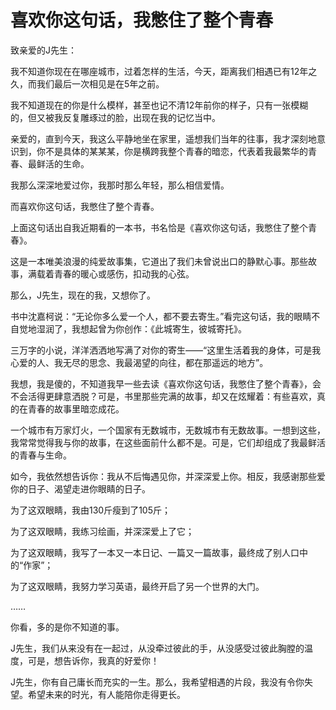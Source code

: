 # 喜欢你这句话，我憋住了整个青春

致亲爱的J先生： 

我不知道你现在在哪座城市，过着怎样的生活，今天，距离我们相遇已有12年之久，而我们最后一次相见是在5年之前。 

我不知道现在的你是什么模样，甚至也记不清12年前你的样子，只有一张模糊的，但又被我反复雕琢过的脸，出现在我的记忆当中。 

亲爱的，直到今天，我这么平静地坐在家里，遥想我们当年的往事，我才深刻地意识到，你不是具体的某某某，你是横跨我整个青春的暗恋，代表着我最繁华的青春、最鲜活的生命。 

我那么深深地爱过你，我那时那么年轻，那么相信爱情。 

而喜欢你这句话，我憋住了整个青春。 

上面这句话出自我近期看的一本书，书名恰是《喜欢你这句话，我憋住了整个青春》。 

这是一本唯美浪漫的纯爱故事集，它道出了我们未曾说出口的静默心事。那些故事，满载着青春的暖心或感伤，扣动我的心弦。 

那么，J先生，现在的我，又想你了。 

书中沈嘉柯说：“无论你多么爱一个人，都不要去寄生。”看完这句话，我的眼睛不自觉地湿润了，我想起曾为你创作：《此城寄生，彼城寄托》。 

三万字的小说，洋洋洒洒地写满了对你的寄生——“这里生活着我的身体，可是我心爱的人、我无尽的思念、我最渴望的向往，都在那遥远的地方”。 

我想，我是傻的，不知道我早一些去读《喜欢你这句话，我憋住了整个青春》，会不会活得更肆意洒脱？可是，书里那些完满的故事，却又在炫耀着：有些喜欢，真的在青春的故事里暗恋成花。 

一个城市有万家灯火，一个国家有无数城市，无数城市有无数故事。一想到这些，我常常觉得我与你的故事，在这些面前什么都不是。可是，它们却组成了我最鲜活的青春与生命。 

如今，我依然想告诉你：我从不后悔遇见你，并深深爱上你。相反，我感谢那些爱你的日子、渴望走进你眼睛的日子。 

为了这双眼睛，我由130斤瘦到了105斤； 

为了这双眼睛，我练习绘画，并深深爱上了它； 

为了这双眼睛，我写了一本又一本日记、一篇又一篇故事，最终成了别人口中的“作家”； 

为了这双眼睛，我努力学习英语，最终开启了另一个世界的大门。 

…… 

你看，多的是你不知道的事。 

J先生，我们从来没有在一起过，从没牵过彼此的手，从没感受过彼此胸膛的温度，可是，想告诉你，我真的好爱你！ 

J先生，你有自己庸长而充实的一生。那么，我希望相遇的片段，我没有令你失望。希望未来的时光，有人能陪你走得更长。